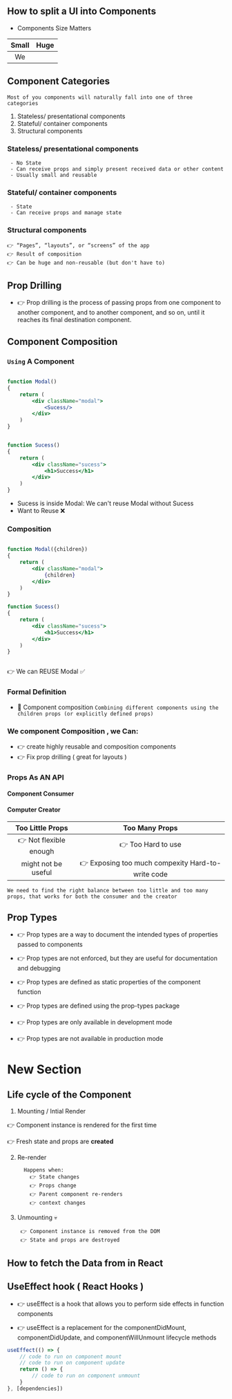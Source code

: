 ## How to split a UI into Components 

- Components Size Matters 

|Small|Huge|
|:-:|:-:|
|We




## Component Categories

`Most of you components will naturally fall into one of three categories`

1. Stateless/ presentational components
2. Stateful/ container components
3. Structural components

### Stateless/ presentational components

     - No State
     - Can receive props and simply present received data or other content 
     - Usually small and reusable


### Stateful/ container components

     - State
     - Can receive props and manage state
    
### Structural components

    👉 “Pages”, “layouts”, or “screens” of the app
    👉 Result of composition
    👉 Can be huge and non-reusable (but don't have to)

## Prop Drilling

- 👉 Prop drilling is the process of passing props from one component to another component, and to another component, and so on, until it reaches its final destination component.


## Component Composition

### `Using` A Component 

```jsx

function Modal()
{
    return (
        <div className="modal">
            <Sucess/>
        </div>
    )
}


function Sucess()
{
    return (
        <div className="sucess">
            <h1>Success</h1>
        </div>
    )
}

```

- Sucess is inside Modal:   We can't reuse Modal without Sucess
- Want to Reuse ❌

### Composition 

```jsx

function Modal({children})
{
    return (
        <div className="modal">
            {children}
        </div>
    )
}

function Sucess()
{
    return (
        <div className="sucess">
            <h1>Success</h1>
        </div>
    )
}



```
👉 We can REUSE Modal ✅


### Formal Definition 

- 🤙 Component composition `Combining different components using the children props (or explicitly defined props)`

### We component Composition , we Can: 

- 👉 create highly reusable  and composition components
- 👉 Fix prop drilling ( great for layouts )



### Props As AN API


#### Component Consumer 
#### Computer Creator



|Too Little Props | Too Many Props|
|:-:|:-:|
|👉 Not flexible enough | 👉 Too Hard to use |
|might not be useful| 👉 Exposing too much compexity Hard-to-write code|




`We need to find the right balance between too little and too many props, that works for both the consumer and the creator`


## Prop Types 

- 👉 Prop types are a way to document the intended types of properties passed to components

- 👉 Prop types are not enforced, but they are useful for documentation and debugging

- 👉 Prop types are defined as static properties of the component function

- 👉 Prop types are defined using the prop-types package

- 👉 Prop types are only available in development mode

- 👉 Prop types are not available in production mode

# New Section

## Life cycle of the Component

1. Mounting / Intial Render

👉 Component instance is rendered for the first time

👉 Fresh state and props are **created**

2. Re-render 

         Happens when: 
           👉 State changes 
           👉 Props change
           👉 Parent component re-renders
           👉 context changes


3. Unmounting 💀

        👉 Component instance is removed from the DOM
        👉 State and props are destroyed


## How to fetch the Data from in React 



## UseEffect hook  ( React Hooks )

- 👉 useEffect is a hook that allows you to perform side effects in function components

- 👉 useEffect is a replacement for the componentDidMount, componentDidUpdate, and componentWillUnmount lifecycle methods

```jsx
useEffect(() => {
    // code to run on component mount
    // code to run on component update
    return () => {
        // code to run on component unmount
    }
}, [dependencies])


```
